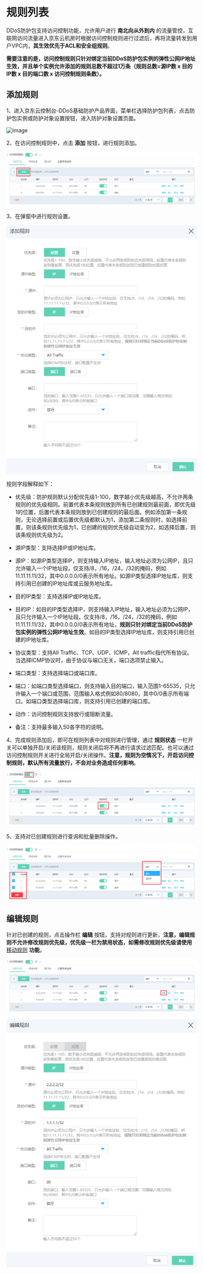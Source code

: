 # 规则列表

DDoS防护包支持访问控制功能，允许用户进行 **南北向从外到内** 的流量管控，互联网访问流量进入京东云机房时根据访问控制规则进行过滤后，再将流量转发到用户VPC内，**其生效优先于ACL和安全组规则**。

**需要注意的是，访问控制规则只针对绑定当前DDoS防护包实例的弹性公网IP地址生效，并且单个实例允许添加的规则总数不超过1万条（规则总数=源IP数 x 目的IP数 x 目的端口数 x 访问控制规则条数）。**

## 添加规则

1、进入京东云控制台-DDoS基础防护产品界面，菜单栏选择防护包列表，点击防护包实例或防护对象设置按钮，进入防护对象设置页面。

![image](../../../../../image/Anti-DDoS-Protection-Package/防护包列表-防护对象设置.jpg)

2、在访问控制规则中，点击 **添加** 按钮，进行规则添加。

![image](../../../../../image/Anti-DDoS-Protection-Package/addACL01.png)

3、在弹窗中进行规则设置。

![image](../../../../../image/Anti-DDoS-Protection-Package/addACL02.png)

规则字段解释如下：

- 优先级：防护规则默认分配优先级1-100，数字越小优先级越高，不允许两条规则的优先级相同。前置代表本条规则放到所有已创建规则最前面，即优先级1的位置，后置代表本条规则放到已创建规则的最后面。例如添加第一条规则，无论选择前置或后置优先级都默认为1，添加第二条规则时，如选择前置，则该条规则优先级为1，已创建的规则优先级自动变为2，如选择后置，则该条规则优先级为2。

- 源IP类型：支持选择IP或IP地址库。

- 源IP：如源IP类型选择IP，则支持输入IP地址，输入地址必须为公网IP，且只允许输入一个IP地址段，仅支持/8，/16，/24，/32的掩码，例如11.11.11.11/32，其中0.0.0.0/0表示所有地址。如源IP类型选择IP地址库，则支持引用已创建的IP地址库或云服务地址库。

- 目的IP类型：支持选择IP或IP地址库。

- 目的IP：如目的IP类型选择IP，则支持输入IP地址，输入地址必须为公网IP，且只允许输入一个IP地址段，仅支持/8，/16，/24，/32的掩码，例如11.11.11.11/32，其中0.0.0.0/0表示所有地址，**规则只针对绑定当前DDoS防护包实例的弹性公网IP地址生效**。如目的IP类型选择IP地址库，则支持引用已创建的IP地址库。

- 协议类型：支持All Traffic、TCP、UDP、ICMP，All traffic指代所有协议。当选择ICMP协议时，由于协议与端口无关，端口选项禁止输入。

- 端口类型：支持选择端口或端口库。

- 端口：如端口类型选择端口，则支持输入目的端口，输入范围1-65535，只允许输入一个端口或范围，范围输入格式例如80/8080，其中0/0表示所有端口。如端口类型选择端口库，则支持引用已创建的端口库。

- 动作：访问控制规则支持放行或阻断流量。

- 备注：支持最多输入50各字符的说明。

4、完成规则添加后，即可在规则列表中对规则进行管理，通过 **规则状态** 一栏开关可以单独开启/关闭该规则，规则关闭后将不再进行请求过滤匹配。也可以通过访问控制规则开关进行全局开启/关闭操作。**注意，规则为空情况下，开启访问控制规则，默认所有流量放行，不会对业务造成任何影响**。

![image](../../../../../image/Anti-DDoS-Protection-Package/addACL03.png)

5、支持对已创建规则进行查询和批量删除操作。

![image](../../../../../image/Anti-DDoS-Protection-Package/addACL04.png)

## 编辑规则

针对已创建的规则，点击操作栏 **编辑** 按钮，支持对规则进行更新，**注意，编辑规则不允许修改规则优先级，优先级一栏为禁用状态，如需修改规则优先级请使用** [移动规则](../Operation-Guide/ACL/moverule.md)  **功能**。

![image](../../../../../image/Anti-DDoS-Protection-Package/editACL01.png)

![image](../../../../../image/Anti-DDoS-Protection-Package/editACL02.png)
